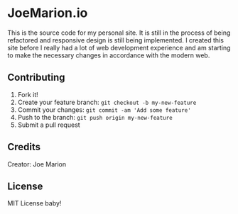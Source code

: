 # JoeMarion.io

This is the source code for my personal site. It is still in the process of being refactored and responsive design is still being implemented. I created this site before I really had a lot of web development experience and am starting to make the necessary changes in accordance with the modern web.


## Contributing

1. Fork it!
2. Create your feature branch: `git checkout -b my-new-feature`
3. Commit your changes: `git commit -am 'Add some feature'`
4. Push to the branch: `git push origin my-new-feature`
5. Submit a pull request


## Credits

Creator: Joe Marion

## License

MIT License baby!
